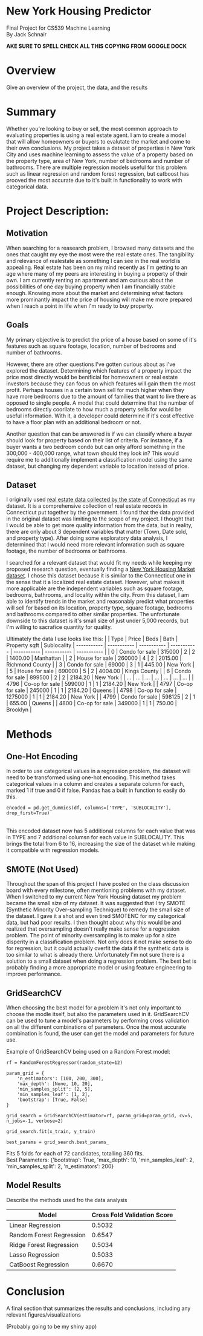 # New York Housing Predictor
Final Project for CS539 Machine Learning <br>
By Jack Schnair


**AKE SURE TO SPELL CHECK ALL THIS COPYING FROM GOOGLE DOCK**
# Overview

Give an overview of the project, the data, and the results

# Summary

Whether you're looking to buy or sell, the most common approach to evaluating properties is using a real estate agent. I am to create a model that will allow homeowners or buyers to evalutate the market and come to their own conclusions. My project takes a dataset of properties in New York City and uses machine learning to assess the value of a property based on the property type, area of New York, number of bedrooms and number of bathrooms. There are multiple regression models useful for this problem such as linear regression and random forest regression, but catboost has prooved the most accurate due to it's built in functionality to work with categorical data. 

# Project Description:

## Motivation
When searching for a reasearch problem, I browsed many datasets and the ones that caught my eye the most were the real estate ones. The tangibility and relevance of realestate as something I can see in the real world is appealing.
Real estate has been on my mind recently as I'm getting to an age where many of my peers are interesting in buying a property of their own. 
I am currently renting an apartment and am curious about the possibilities of one day buying property when I am financially stable enough. 
Knowing more about the market and determining what factors more prominantly impact the price of housing will make me more prepared when I reach a point in life when I'm ready to buy property.

## Goals

My primary objective is to predict the price of a house based on some of it's features such as square footage, location, number of bedrooms and number of bathrooms. 

However, there are other questions I've gotten curious about as I've explored the dataset. 
Determining which features of a property impact the price most directly would be benificial for homeowners or real estate investors because they can focus on which features will gain them the most profit. 
Perhaps houses in a certain town sell for much higher when they have more bedrooms due to the amount of families that want to live there as opposed to single people. 
A model that could determine that the number of bedrooms directly coorilate to how much a property sells for would be useful information. 
With it, a developer could determine if it's cost effective to have a floor plan with an additional bedroom or not.

Another question that can be answered is if we can classify where a buyer should look for property based on their list of criteria. 
For instance, if a buyer wants a two bedroom condo but can only afford something in the 300,000 - 400,000 range, what town should they look in?
This would require me to additionally implement a classification model using the same dataset, but changing my dependent variable to location instead of price.

## Dataset

I originally used [real estate data collected by the state of Connecticut](https://catalog.data.gov/dataset/real-estate-sales-2001-2018) as my dataset. It is a comprehensive collection of real estate records in Connecticut put together by the government. I found that the data provided in the original dataset was limiting to the scope of my project. I thought that I would be able to get more quality information from the data, but in reality, there are only about 3 dependent variables that matter (Town, Date sold, and property type). After doing some exploratory data analysis, I determined that I would need more relevant infomration such as square footage, the number of bedrooms or bathrooms. 

I searched for a relevant dataset that would fit my needs while keeping my proposed research question, eventually finding a [New York Housing Market dataset](https://www.kaggle.com/datasets/nelgiriyewithana/new-york-housing-market).
I chose this dataset because it is similar to the Connecticut one in the sense that it a localized real estate dataset. However, what makes it more applicable are the independent variables such as square footage, bedrooms, bathrooms, and locality within the city. 
From this dataset, I am able to identify trends in the market and reasonably predict what properties will sell for based on its location, property type, square footage, bedrooms and bathrooms compared to other similar properties. The unfortunate downside to this dataset is it's small size of just under 5,000 records, but I'm willing to sacrafice quantity for quality.

Ultimately the data I use looks like this: 
|  | Type | Price | Beds | Bath | Property sqft | Sublocality
| ----------- | ----------- | ----------- | ----------- | ----------- | ----------- | ----------- |
| 0 | Condo for sale | 315000 | 2 | 2 | 1400.00 | Manhattan |
| 2 | House for sale | 260000 | 4 | 2 | 2015.00 | Richmond County |
| 3 | Condo for sale | 69000  | 3 | 1 | 445.00 | New York |
| 5 | House for sale | 690000 | 5 | 2 | 4004.00 | Kings County |
| 6 | Condo for sale | 899500 | 2 | 2 | 2184.20 | New York |
| ... | ... | ... | ... | ... | ... | ... |
| 4796 | Co-op for sale | 599000 | 1 | 1 | 2184.20 | New York |
| 4797 | Co-op for sale | 245000 | 1 | 1 | 2184.20 | Queens |
| 4798 | Co-op for sale | 1275000 | 1 | 1 | 2184.20 | New York |
| 4799 | Condo for sale | 598125 | 2 | 1 | 655.00 | Queens |
| 4800 | Co-op for sale | 349000 | 1 | 1 | 750.00 | Brooklyn |


# Methods

## One-Hot Encoding

In order to use categorical values in a regression problem, the dataset will need to be transformed using one-hot encoding. 
This method takes categorical values in a column and creates a separate column for each, marked 1 if true and 0 if false.
Pandas has a built in function to easily do this. <br>

`encoded = pd.get_dummies(df, columns=['TYPE', 'SUBLOCALITY'], drop_first=True)`

<br>This encoded dataset now has 5 additional columns for each value that was in TYPE and 7 additional columsn for each value in SUBLOCALITY. 
This brings the total from 6 to 16, increasing the size of the dataset while making it compatible with regression models. 

## SMOTE (Not Used)

Throughout the span of this project I have posted on the class discussion board with every milestone, often mentioning problems with my dataset.
When I switched to my current New York Housing dataset my problem became the small size of my dataset.
It was suggested that I try SMOTE (Synthetic Minority Over-sampling Technique) to remedy the small size of the dataset.
I gave it a shot and even tired SMOTENC for my categorical data, but had poor results.
I then thought about why this would be and realized that oversampling doesn't really make sense for a regression problem.
The point of minority oversampling is to make up for a size disperity in a classification problem.
Not only does it not make sense to do for regression, but it could actually overfit the data if the synthetic data is too similar to what is already there.
Unfortunately I'm not sure there is a solution to a small dataset when doing a regression problem.
The best bet is probably finding a more appropriate model or using feature engineering to improve performance.

## GridSearchCV

When choosing the best model for a problem it's not only important to choose the modle itself, but also the parameters used in it. GridSearchCV can be used to tune a model's parameters by performing cross validation on all the different combinations of parameters. Once the most accurate combination is found, the user can get the model and parameters for future use. <br>

Example of GridSearchCV being used on a Random Forest model:
```
rf = RandomForestRegressor(random_state=12)

param_grid = {
    'n_estimators': [100, 200, 300],
    'max_depth': [None, 10, 20],
    'min_samples_split': [2, 5],
    'min_samples_leaf': [1, 2],
    'bootstrap': [True, False]
}

grid_search = GridSearchCV(estimator=rf, param_grid=param_grid, cv=5, n_jobs=-1, verbose=2)

grid_search.fit(x_train, y_train)

best_params = grid_search.best_params_
```
Fits 5 folds for each of 72 candidates, totalling 360 fits.<br>
Best Parameters: {'bootstrap': True, 'max_depth': 10, 'min_samples_leaf': 2, 'min_samples_split': 2, 'n_estimators': 200}

## Model Results
Describe the methods used fro the data analysis

| Model | Cross Fold Validation Score |
| ----------- | ----------- |
| Linear Regression        | 0.5032 |
| Random Forest Regression | 0.6547 |
| Ridge Forest Regression  | 0.5034 |
| Lasso Regression         | 0.5033 |
| CatBoost Regression      | 0.6670 |


# Conclusion

A final section that summarizes the results and conclusions, including any relevant figures/visualizations

(Probably going to be my shiny app)
